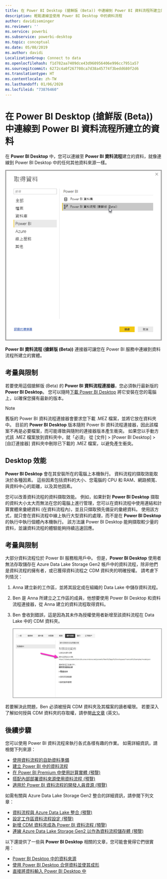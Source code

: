 ```yaml
---
title: 在 Power BI Desktop (搶鮮版 (Beta)) 中連線到 Power BI 資料流程所建立的資料
description: 輕鬆連線並使用 Power BI Desktop 中的資料流程
author: davidiseminger
ms.reviewer: ''
ms.service: powerbi
ms.subservice: powerbi-desktop
ms.topic: conceptual
ms.date: 05/08/2019
ms.author: davidi
LocalizationGroup: Connect to data
ms.openlocfilehash: f1d782aa7409dce43d960956406e996cc7951a57
ms.sourcegitcommit: 6272c4a0f267708ca7d38a45774f3bedd680f2d6
ms.translationtype: HT
ms.contentlocale: zh-TW
ms.lasthandoff: 01/06/2020
ms.locfileid: "73876460"
---
```

# <a name="connect-to-data-created-by-power-bi-dataflows-in-power-bi-desktop-beta"></a>在 Power BI Desktop (搶鮮版 (Beta)) 中連線到 Power BI 資料流程所建立的資料
在 **Power BI Desktop** 中，您可以連線至 **Power BI 資料流程**建立的資料，就像連線到 Power BI Desktop 中的任何其他資料來源一樣。

![連線到資料流程](media/desktop-connect-dataflows/connect-dataflows_01.png)

**Power BI 資料流程 (搶鮮版 (Beta))** 連接器可讓您在 Power BI 服務中連線到資料流程所建立的實體。 

## <a name="considerations-and-limitations"></a>考量與限制

若要使用這個搶鮮版 (Beta) 的 **Power BI 資料流程連接器**，您必須執行最新版的 **Power BI Desktop**。 您可以隨時[下載 Power BI Desktop](desktop-get-the-desktop.md) 將它安裝在您的電腦上，以確保您擁有最新的版本。  

> [!NOTE]
> 舊版的 Power BI 資料流程連接器會要求您下載 .MEZ 檔案，並將它放在資料夾中。 目前的 **Power BI Desktop** 版本隨附 Power BI 資料流程連接器，因此該檔案不再是必要檔案，而可能導致與隨附的連接器版本產生衝突。 如果您以手動方式該 .MEZ 檔案放到資料夾中，就「必須」  從 [文件] > [Power BI Desktop] > [自訂連接器]  資料夾中刪除已下載的 .MEZ 檔案，以避免產生衝突。 

## <a name="desktop-performance"></a>Desktop 效能
**Power BI Desktop** 會在其安裝所在的電腦上本機執行。 資料流程的擷取效能取決於各種因素。 這些因素包括資料的大小、您電腦的 CPU 和 RAM、網路頻寬、與資料中心的距離，以及其他因素。

您可以改善資料流程的資料擷取效能。 例如，如果針對 **Power BI Desktop** 擷取的資料大小太大而無法在您的電腦上進行管理，您可以在資料流程中使用連結和計算實體來彙總資料 (在資料流程內)，並且只擷取預先備妥的彙總資料。 使用該方式，就只會在資料流程中線上執行大型資料的處理，而不是在 **Power BI Desktop** 的執行中執行個體內本機執行。 該方法讓 Power BI Desktop 能夠擷取較少量的資料，並讓資料流程的體驗能夠持續迅速回應。

## <a name="considerations-and-limitations"></a>考量與限制

大部分資料流程位於 Power BI 服務租用戶中。 但是，**Power BI Desktop** 使用者無法存取儲存在 Azure Data Lake Storage Gen2 帳戶中的資料流程，除非他們是資料流程的擁有者，或已獲得資料流程之 CDM 資料夾的明確授權。 請考慮下列情況：

1.  Anna 建立新的工作區，並將其設定成在組織的 Data Lake 中儲存資料流程。
2.  Ben 是 Anna 所建立之工作區的成員，他想要使用 Power BI Desktop 和資料流程連接器，從 Anna 建立的資料流程取得資料。
3.  Ben 會收到錯誤，這是因為其未作為授權使用者新增至該資料流程在 Data Lake 中的 CDM 資料夾。

    ![嘗試使用資料流程所產生的錯誤](media/service-dataflows-configure-workspace-storage-settings/dataflow-storage-settings_08.jpg)

若要解決此問題，Ben 必須被授與 CDM 資料夾及其檔案的讀者權限。 若要深入了解如何授與 CDM 資料夾的存取權，請參閱[此文章](https://go.microsoft.com/fwlink/?linkid=2029121) \(英文\)。




## <a name="next-steps"></a>後續步驟
您可以使用 Power BI 資料流程來執行各式各樣有趣的作業。 如需詳細資訊，請檢閱下列來源：

* [使用資料流程的自助資料準備](service-dataflows-overview.md)
* [建立 Power BI 中的資料流程](service-dataflows-create-use.md)
* [在 Power BI Premium 中使用計算實體 (預覽)](service-dataflows-computed-entities-premium.md)
* [搭配內部部署資料來源使用資料流程 (預覽)](service-dataflows-on-premises-gateways.md)
* [適用於 Power BI 資料流程的開發人員資源 (預覽)](service-dataflows-developer-resources.md)

如需有關與 Azure Data Lake Storage Gen2 整合的詳細資訊，請參閱下列文章：

* [資料流程與 Azure Data Lake 整合 (預覽)](service-dataflows-azure-data-lake-integration.md)
* [設定工作區資料流程設定 (預覽)](service-dataflows-configure-workspace-storage-settings.md)
* [新增 CDM 資料夾成為 Power BI 資料流程 (預覽)](service-dataflows-add-cdm-folder.md)
* [連線 Azure Data Lake Storage Gen2 以作為資料流程儲存體 (預覽)](service-dataflows-connect-azure-data-lake-storage-gen2.md)

以下還提供了一些與 **Power BI Desktop** 相關的文章，您可能會覺得它們很實用：

* [Power BI Desktop 中的資料來源](desktop-data-sources.md)
* [使用 Power BI Desktop 合併資料並使其成形](desktop-shape-and-combine-data.md)
* [直接將資料輸入 Power BI Desktop 中](desktop-enter-data-directly-into-desktop.md)   

